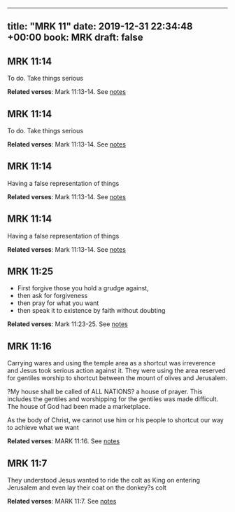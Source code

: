 
---
title: "MRK 11"
date: 2019-12-31 22:34:48 +00:00
book: MRK
draft: false
---

## MRK 11:14

To do. Take things serious

**Related verses**: Mark 11:13-14. See [notes](https://my.bible.com/notes/3332131438598021444)


## MRK 11:14

To do. Take things serious

**Related verses**: Mark 11:13-14. See [notes](https://my.bible.com/notes/3332117036557656314)


## MRK 11:14

Having a false representation of things

**Related verses**: Mark 11:13-14. See [notes](https://my.bible.com/notes/3332131438237311298)


## MRK 11:14

Having a false representation of things

**Related verses**: Mark 11:13-14. See [notes](https://my.bible.com/notes/3332117036566044924)


## MRK 11:25

- First forgive those you hold a grudge against, 
- then ask for forgiveness 
- then pray for what you want 
- then speak it to existence by faith without doubting

**Related verses**: Mark 11:23-25. See [notes](https://my.bible.com/notes/3214767678057865569)


## MRK 11:16

Carrying wares and using the temple area as a shortcut was irreverence and Jesus took serious action against it. They were using the area reserved for gentiles worship to shortcut between the mount of olives and Jerusalem.

?My house shall be called of ALL NATIONS? a house of prayer. This includes the gentiles and worshipping for the gentiles was made difficult. The house of God had been made a marketplace.

As the body of Christ, we cannot use him or his people to shortcut our way to achieve what we want

**Related verses**: MARK 11:16. See [notes](https://my.bible.com/notes/2887069265331741630)


## MRK 11:7

They understood Jesus wanted to ride the colt as King on entering Jerusalem and even lay their coat on the donkey?s colt

**Related verses**: MARK 11:7. See [notes](https://my.bible.com/notes/2887062191856149402)

